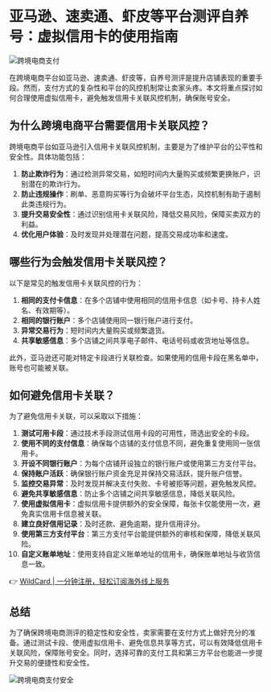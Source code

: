 # 亚马逊、速卖通、虾皮等平台测评自养号：虚拟信用卡的使用指南

![跨境电商支付](https://bbtdd.com/img/4247751026183903.webp@1192w)

在跨境电商平台如亚马逊、速卖通、虾皮等，自养号测评是提升店铺表现的重要手段。然而，支付方式的复杂性和平台的风控机制常让卖家头疼。本文将重点探讨如何合理使用虚拟信用卡，避免触发信用卡关联风控机制，确保账号安全。

## 为什么跨境电商平台需要信用卡关联风控？

跨境电商平台如亚马逊引入信用卡关联风控机制，主要是为了维护平台的公平性和安全性。具体功能包括：

1. **防止欺诈行为**：通过检测异常交易，如短时间内大量购买或频繁更换账户，识别潜在的欺诈行为。
2. **防止违规操作**：刷单、恶意购买等行为会破坏平台生态，风控机制有助于遏制此类违规行为。
3. **提升交易安全性**：通过识别信用卡关联风险，降低交易风险，保障买卖双方的利益。
4. **优化用户体验**：及时发现并处理潜在问题，提高交易成功率和速度。

## 哪些行为会触发信用卡关联风控？

以下是常见的触发信用卡关联风控的行为：

1. **相同的支付卡信息**：在多个店铺中使用相同的信用卡信息（如卡号、持卡人姓名、有效期等）。
2. **相同的银行账户**：多个店铺使用同一银行账户进行支付。
3. **异常交易行为**：短时间内大量购买或频繁退货。
4. **共享敏感信息**：多个店铺之间共享电子邮件、电话号码或收货地址等信息。

此外，亚马逊还可能对特定卡段进行关联检查。如果使用的信用卡段在黑名单中，账号也可能被关联。

## 如何避免信用卡关联？

为了避免信用卡关联，可以采取以下措施：

1. **测试可用卡段**：通过技术手段测试信用卡段的可用性，筛选出安全的卡段。
2. **使用不同的支付信息**：确保每个店铺的支付信息不同，避免重复使用同一张信用卡。
3. **开设不同银行账户**：为每个店铺开设独立的银行账户或使用第三方支付平台。
4. **保持账户活跃**：确保银行账户资金充足并保持交易活跃，提升账户信誉。
5. **监控交易异常**：及时发现并解决支付失败、卡号被拒等问题，避免触发风控。
6. **避免共享敏感信息**：防止多个店铺之间共享敏感信息，降低关联风险。
7. **使用虚拟信用卡**：虚拟信用卡提供额外的安全保障，每张卡仅能使用一次，避免真实信用卡信息被关联。
8. **建立良好信用记录**：及时还款、避免逾期，提升信用评分。
9. **使用第三方支付平台**：第三方支付平台能提供额外的审核和保障，降低关联风险。
10. **自定义账单地址**：使用支持自定义账单地址的信用卡，确保账单地址与收货信息一致。

👉 [WildCard | 一分钟注册，轻松订阅海外线上服务](https://bbtdd.com/WildCard)

## 总结

为了确保跨境电商测评的稳定性和安全性，卖家需要在支付方式上做好充分的准备。通过测试卡段、使用虚拟信用卡、避免信息共享等方式，可以有效降低信用卡关联风险，保障账号安全。同时，选择可靠的支付工具和第三方平台也能进一步提升交易的便捷性和安全性。

![跨境电商支付安全](https://bbtdd.com/img/3611642589083.webp@1192w)